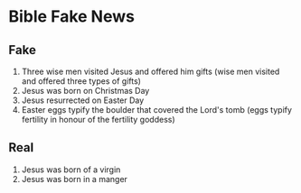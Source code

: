 # Bible Fake News

## Fake
1. Three wise men visited Jesus and offered him gifts (wise men visited and offered three types of gifts)
2. Jesus was born on Christmas Day
3. Jesus resurrected on Easter Day
4. Easter eggs typify the boulder that covered the Lord's tomb (eggs typify fertility in honour of the fertility goddess)


## Real
1. Jesus was born of a virgin
2. Jesus was born in a manger
